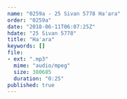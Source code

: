 ```yaml
---
name: "0259a - 25 Sivan 5778 Ha'ara"
order: "0259a"
date: "2018-06-11T06:07:25Z"
hdate: "25 Sivan 5778"
title: "Ha'ara"
keywords: []
file:
- ext: ".mp3"
  mime: "audio/mpeg"
  size: 380685
  duration: "0:25"
published: true
---
```


